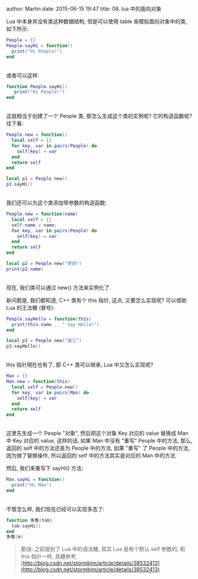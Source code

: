 author: Martin
date: 2015-06-15 19:47
title: 08. lua 中的面向对象

Lua 中本身并没有类这种数据结构, 但是可以使用 table 来模拟面向对象中的类, 如下所示:

```lua
People = {}
People.sayHi = function()
  print("Hi People!")
end
```
<br>
或者可以这样:

```lua
function People.sayHi()
   print("Hi People!")
end
```
<br>
这就相当于创建了一个 People 类, 那怎么生成这个类的实例呢? 它的构造函数呢? 往下看:

```lua
People.new = function()
  local self = {}
  for key, var in pairs(People) do
    self[key] = var
  end
  return self
end

local p1 = People.new()
p1.sayHi()
```
<br>
我们还可以为这个类添加带参数的构造函数:

```lua
People.new = function(name)
  local self = {}
  self.name = name;
  for key, var in pairs(People) do
    self[key] = var
  end
  return self
end

local p2 = People.new("李四")
print(p2.name)
```
<br>
现在, 我们类可以通过 new() 方法来实例化了.

新问题是, 我们都知道, C++ 类有个 this 指针, 这点, 又要怎么实现呢? 可以借助 Lua 的王法糖 (冒号):

```lua
People.sayHello = function(this)
  print(this.name .. " Say Hello!")
end

local p3 = People.new("張三")
p3:sayHello()
```
<br>
this 指针現在也有了, 那 C++ 类可以继承, Lua 中又怎么实现呢?

```lua
Man = {}
Man.new = function(this)
  local self = People.new()
  for key, var in pairs(Man) do
    self[key] = var
  end
  return self
end
```
<br>
这里先生成一个 People "对象", 然后把这个对象 Key 对应的 value 替换成 Man 中 Key 对应的 value, 这样的话,  如果 Man 中没有 "重写" People 中的方法, 那么, 返回的 self 中的方法还是为 People 中的方法, 如果 "重写" 了 People 中的方法, 因为做了替换操作, 所以返回的 self 中的方法其实是对应的 Man 中的方法.

然后, 我们来重写下 sayHi() 方法:

```lua
Man.sayHi = function()
  print("Hi Man")
end
```
<br>
不管怎么样, 我们现在已经可以实现多态了:

```lua
function 多態(tab)
  tab.sayHi()
end
多態(m)
```

> 勘误: 之前提到了 Lua 中的语法糖, 其实 Lua 是有个默认 self 参数的, 和 this 指针一样, 具體參考: [http://blog.csdn.net/stormbjm/article/details/38532413](http://blog.csdn.net/stormbjm/article/details/38532413)
